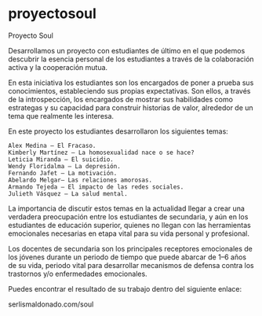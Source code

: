 # proyectosoul
Proyecto Soul

Desarrollamos un proyecto con estudiantes de último en el que podemos descubrir la esencia personal de los estudiantes a través de la colaboración activa y la cooperación mutua.

En esta iniciativa los estudiantes son los encargados de poner a prueba sus conocimientos, estableciendo sus propias expectativas. Son ellos, a través de la introspección, los encargados de mostrar sus habilidades como estrategas y su capacidad para construir historias de valor, alrededor de un tema que realmente les interesa.

En este proyecto los estudiantes desarrollaron los siguientes temas:

    Alex Medina — El Fracaso.
    Kimberly Martínez — La homosexualidad nace o se hace?
    Leticia Miranda — El suicidio.
    Wendy Floridalma — La depresión.
    Fernando Jafet — La motivación.
    Abelardo Melgar— Las relaciones amorosas.
    Armando Tejeda — El impacto de las redes sociales.
    Julieth Vásquez — La salud mental.

La importancia de discutir estos temas en la actualidad llegar a crear una verdadera preocupación entre los estudiantes de secundaria, y aún en los estudiantes de educación superior, quienes no llegan con las herramientas emocionales necesarias en etapa vital para su vida personal y profesional.

Los docentes de secundaria son los principales receptores emocionales de los jóvenes durante un periodo de tiempo que puede abarcar de 1–6 años de su vida, periodo vital para desarrollar mecanismos de defensa contra los trastornos y/o enfermedades emocionales.

Puedes encontrar el resultado de su trabajo dentro del siguiente enlace:

serlismaldonado.com/soul
